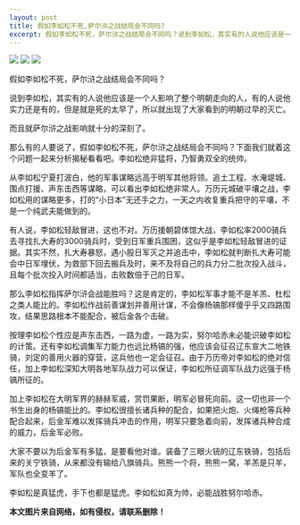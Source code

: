 ```yaml
---
layout: post
title: 假如李如松不死,萨尔浒之战结局会不同吗?
excerpt: 假如李如松不死，萨尔浒之战结局会不同吗？说到李如松，其实有的人说他应该是一个人影响了整个明朝走向的人
---
```



![](http://i2.hdslb.com/bfs/archive/559a290312dc567a39ac4473bbe4b8e1367fd39a.jpg)
![](http://i2.hdslb.com/bfs/archive/559a290312dc567a39ac4473bbe4b8e1367fd39a.jpg)
![](http://i2.hdslb.com/bfs/archive/559a290312dc567a39ac4473bbe4b8e1367fd39a.jpg)

假如李如松不死，萨尔浒之战结局会不同吗？



说到李如松，其实有的人说他应该是一个人影响了整个明朝走向的人，有的人说他实力还是有的，但是就是死的太早了，所以就出现了大家看到的明朝过早的灭亡。

而且就萨尔浒之战影响就十分的深刻了。



那么有的人要说了，假如李如松不死，萨尔浒之战结局会不同吗？下面我们就着这个问题一起来分析揭秘看看吧。李如松绝非猛将，乃智勇双全的统帅。



从李如松宁夏打波白，他的军事谋略远高于明军其他将领。追土工程、水淹堤城、围点打援、声东击西等谋略，可以看出李如松绝非常人。万历元城破平壤之战，李如松用的谋略更多，打的“小日本”无还手之力，一天之内收复重兵把守的平壤，不是一个纯武夫能做到的。



有人说，李如松轻敌冒进，这也不对。万历援朝碧体馆大战，李如松率2000骑兵去寻找扎大寿的3000骑兵时，受到日军重兵围困，这似乎是李如松轻敌冒进的证据。其实不然，扎大寿暴怒，遇小股日军灭之并追击中，李如松就判断扎大寿可能会中日军埋伏，为救部下回去搬兵及时，来不及将自己的兵力分二批次投入战斗，且每个批次投入时间都适当，击败数倍于己的日军。



那么李如松指挥萨尔浒会战能胜吗？这是肯定的，李如松军事才能不是羊羔、杜松之类人能比的。李如松作战前善谋划并善用计谋，不会像杨镐那样傻乎乎又四路围攻，结果思路根本不能配合，被后金各个击破。



按理李如松个性应是声东击西，一路为虚，一路为实，努尔哈赤未必能识破李如松的计策。还有李如松调集军力能力也远比杨镐的强，他应该会征召辽东宣大二地铁骑，刘定的善用火器的穿营，这兵他也一定会征召。由于万历帝对李如松的绝对信任，加上李如松深知大明各地军队战力可以保证，李如松所征调军队战力远强于杨镐所征的。



加上李如松在大明军界的赫赫军威，赏罚果断，明军必冒死向前。这一切也非一个书生出身的杨镐能比的。李如松很擅长诸兵种的配合，如果把火炮、火绳枪等兵种配合起来，后金军难以发挥骑兵冲击的作用，明军只要急着向前，发挥诸兵种合成的威力，后金军必败。



大家不要以为后金军有多猛，是要看他对谁。装备了三眼火铳的辽东铁骑，包括后来的关宁铁骑，从来都没有输给八旗骑兵。熊熊一个将，熊熊一窝，羊羔是只羊，军队也全变羊了。



李如松是真猛虎，手下也都是猛虎。李如松如真为帅，必能战胜努尔哈赤。


**本文图片来自网络，如有侵权，请联系删除！**